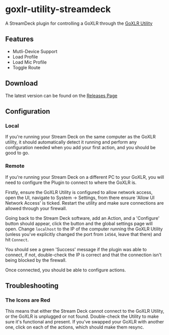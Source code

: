 # goxlr-utility-streamdeck
A StreamDeck plugin for controlling a GoXLR through the [GoXLR Utility](https://github.com/GoXLR-on-Linux/goxlr-utility/)

## Features
* Mutli-Device Support
* Load Profile
* Load Mic Profile
* Toggle Route

## Download
The latest version can be found on the [Releases Page](https://github.com/frostycoolslug/goxlr-utility-streamdeck/releases)

## Configuration

### Local
If you're running your Stream Deck on the same computer as the GoXLR utility, it should automatically detect it running
and perform any configuration needed when you add your first action, and you should be good to go.

### Remote
If you're running your Stream Deck on a different PC to your GoXLR, you will need to configure the Plugin to connect
to where the GoXLR is.

Firstly, ensure the GoXLR Utility is configured to allow network access, open the UI, navigate to System -> Settings,
from there ensure 'Allow UI Network Access' is ticked. Restart the utility and make sure connections are allowed through
your firewall.

Going back to the Stream Deck software, add an Action, and a 'Configure' button should appear, click the button and the
global settings page will open. Change `localhost` to the IP of the computer running the GoXLR Utility (unless you've 
explicitly changed the port from `14564`, leave that there) and hit `Connect`.

You should see a green 'Success' message if the plugin was able to connect, if not, double-check the IP is correct and
that the connection isn't being blocked by the firewall.

Once connected, you should be able to configure actions.

## Troubleshooting
### The Icons are Red
This means that either the Stream Deck cannot connect to the GoXLR Utility, or the GoXLR is unplugged or not found.
Double-check the Utility to make sure it's functional and present. If you've swapped your GoXLR with another one, click
on each of the actions, which should make them resync.

